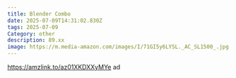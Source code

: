 ```yaml
---
title: Blender Combo
date: 2025-07-09T14:31:02.830Z
tags: 2025-07-09
Category: other
description: 89.xx
image: https://m.media-amazon.com/images/I/71GI5y6LYSL._AC_SL1500_.jpg
---
```

https://amzlink.to/az01XKDXXyMYe ad
